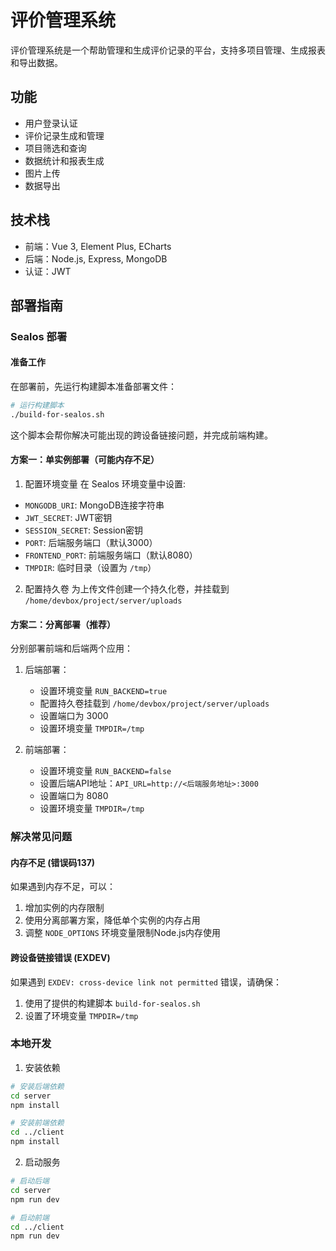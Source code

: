 # 评价管理系统

评价管理系统是一个帮助管理和生成评价记录的平台，支持多项目管理、生成报表和导出数据。

## 功能

- 用户登录认证
- 评价记录生成和管理
- 项目筛选和查询
- 数据统计和报表生成
- 图片上传
- 数据导出

## 技术栈

- 前端：Vue 3, Element Plus, ECharts
- 后端：Node.js, Express, MongoDB
- 认证：JWT

## 部署指南

### Sealos 部署

#### 准备工作

在部署前，先运行构建脚本准备部署文件：

```bash
# 运行构建脚本
./build-for-sealos.sh
```

这个脚本会帮你解决可能出现的跨设备链接问题，并完成前端构建。

#### 方案一：单实例部署（可能内存不足）

1. 配置环境变量
在 Sealos 环境变量中设置:
- `MONGODB_URI`: MongoDB连接字符串
- `JWT_SECRET`: JWT密钥
- `SESSION_SECRET`: Session密钥
- `PORT`: 后端服务端口（默认3000）
- `FRONTEND_PORT`: 前端服务端口（默认8080）
- `TMPDIR`: 临时目录（设置为 `/tmp`）

2. 配置持久卷
为上传文件创建一个持久化卷，并挂载到 `/home/devbox/project/server/uploads`

#### 方案二：分离部署（推荐）

分别部署前端和后端两个应用：

1. 后端部署：
   - 设置环境变量 `RUN_BACKEND=true`
   - 配置持久卷挂载到 `/home/devbox/project/server/uploads`
   - 设置端口为 3000
   - 设置环境变量 `TMPDIR=/tmp`

2. 前端部署：
   - 设置环境变量 `RUN_BACKEND=false`
   - 设置后端API地址：`API_URL=http://<后端服务地址>:3000`
   - 设置端口为 8080
   - 设置环境变量 `TMPDIR=/tmp`

### 解决常见问题

#### 内存不足 (错误码137)
如果遇到内存不足，可以：
1. 增加实例的内存限制
2. 使用分离部署方案，降低单个实例的内存占用
3. 调整 `NODE_OPTIONS` 环境变量限制Node.js内存使用

#### 跨设备链接错误 (EXDEV)
如果遇到 `EXDEV: cross-device link not permitted` 错误，请确保：
1. 使用了提供的构建脚本 `build-for-sealos.sh`
2. 设置了环境变量 `TMPDIR=/tmp`

### 本地开发

1. 安装依赖
```bash
# 安装后端依赖
cd server
npm install

# 安装前端依赖
cd ../client
npm install
```

2. 启动服务
```bash
# 启动后端
cd server
npm run dev

# 启动前端
cd ../client
npm run dev
``` 